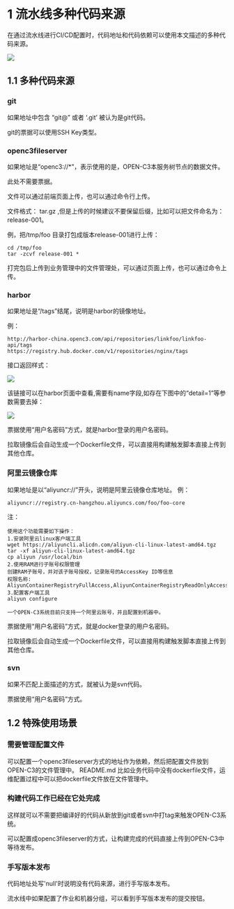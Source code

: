 # 1 流水线多种代码来源

在通过流水线进行CI/CD配置时，代码地址和代码依赖可以使用本文描述的多种代码来源。

![](/attachments/20250707004432_wps157.jpg)

## 1.1 多种代码来源

### git

如果地址中包含 “git@” 或者 ‘.git’ 被认为是git代码。

git的票据可以使用SSH Key类型。

### openc3fileserver

如果地址是“openc3://*”，表示使用的是，OPEN-C3本服务树节点的数据文件。

此处不需要票据。

文件可以通过前端页面上传，也可以通过命令行上传。

文件格式： tar.gz ,但是上传的时候建议不要保留后缀，比如可以把文件命名为：release-001。

例，把/tmp/foo 目录打包成版本release-001进行上传：
```
cd /tmp/foo
tar -zcvf release-001 *
```

打完包后上传到业务管理中的文件管理处，可以通过页面上传，也可以通过命令上传。

### harbor

如果地址是“/tags”结尾，说明是harbor的镜像地址。

例：
```
http://harbor-china.openc3.com/api/repositories/linkfoo/linkfoo-api/tags
https://registry.hub.docker.com/v1/repositories/nginx/tags
```


接口返回样式： 

![](/attachments/20250707004432_wps158.jpg)

该链接可以在harbor页面中查看,需要有name字段,如存在下图中的“detail=1”等参数需要去掉：

![](/attachments/20250707004432_wps159.jpg)

票据使用“用户名密码”方式，就是harbor登录的用户名密码。

拉取镜像后会自动生成一个Dockerfile文件，可以直接用构建触发脚本直接上传到其他仓库。

### 阿里云镜像仓库

如果地址是以“aliyuncr://”开头，说明是阿里云镜像仓库地址。 例：
```
aliyuncr://registry.cn-hangzhou.aliyuncs.com/foo/foo-core
```

注：
```
使用这个功能需要如下操作：
1.安装阿里云linux客户端工具
wget https://aliyuncli.alicdn.com/aliyun-cli-linux-latest-amd64.tgz
tar -xf aliyun-cli-linux-latest-amd64.tgz
cp aliyun /usr/local/bin
2.使用RAM进行子账号权限管理
创建RAM子账号，并对该子账号授权，记录账号的AccessKey ID等信息
权限名称: AliyunContainerRegistryFullAccess,AliyunContainerRegistryReadOnlyAccess
3.配置客户端工具
aliyun configure

一个OPEN-C3系统目前只支持一个阿里云账号，并且配置到机器中。
```

票据使用“用户名密码”方式，就是docker登录的用户名密码。

拉取镜像后会自动生成一个Dockerfile文件，可以直接用构建触发脚本直接上传到其他仓库。

### svn

如果不匹配上面描述的方式，就被认为是svn代码。

票据使用“用户名密码”方式。

## 1.2 特殊使用场景

### 需要管理配置文件

可以配置一个openc3fileserver方式的地址作为依赖，然后把配置文件放到OPEN-C3的文件管理中。 README.md 比如业务代码中没有dockerfile文件，运维配置过程中可以把dockerfile文件放在文件管理中。

### 构建代码工作已经在它处完成

这样就可以不需要把编译好的代码从新放到git或者svn中打tag来触发OPEN-C3系统。

可以配置成openc3fileserver的方式，让构建完成的代码直接上传到OPEN-C3中等待发布。

### 手写版本发布

代码地址处写'null'时说明没有代码来源，进行手写版本发布。

流水线中如果配置了作业和机器分组，可以看到手写版本发布的提交按钮。